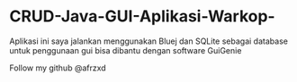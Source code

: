 # CRUD-Java-GUI-Aplikasi-Warkop-

Aplikasi ini saya jalankan menggunakan Bluej dan SQLite sebagai database
untuk penggunaan gui bisa dibantu dengan software GuiGenie

Follow my github @afrzxd
